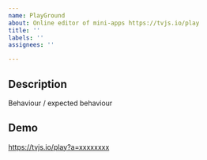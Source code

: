 ```yaml
---
name: PlayGround
about: Online editor of mini-apps https://tvjs.io/play
title: ''
labels: ''
assignees: ''

---
```


## Description

Behaviour / expected behaviour

## Demo

https://tvjs.io/play?a=xxxxxxxx
